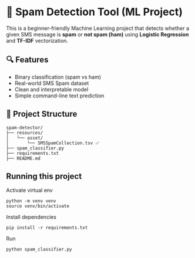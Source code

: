 # 📧 Spam Detection Tool (ML Project)

This is a beginner-friendly Machine Learning project that detects whether a given SMS message is **spam** or **not spam (ham)** using **Logistic Regression** and **TF-IDF** vectorization.

## 🔍 Features
- Binary classification (spam vs ham)
- Real-world SMS Spam dataset
- Clean and interpretable model
- Simple command-line text prediction

## 📁 Project Structure

```
spam-detector/
├── resources/
│   └── asset/
│       └── SMSSpamCollection.tsv ✅
├── spam_classifier.py
├── requirements.txt
├── README.md
```

## Running this project

Activate virtual env 

```
python -m venv venv
source venv/bin/activate 
```

Install dependencies

```
pip install -r requirements.txt
```

Run
```
python spam_classifier.py
```